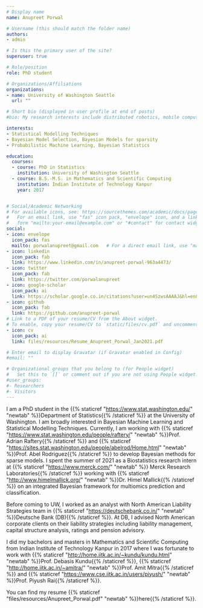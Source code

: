 ```yaml
---
# Display name
name: Anupreet Porwal

# Username (this should match the folder name)
authors:
- admin

# Is this the primary user of the site?
superuser: true

# Role/position
role: PhD student

# Organizations/Affiliations
organizations:
- name: University of Washington Seattle
  url: ""

# Short bio (displayed in user profile at end of posts)
#bio: My research interests include distributed robotics, mobile computing and programmable matter.

interests:
- Statistical Modelling Techniques
- Bayesian Model Selection, Bayesian Models for sparsity
- Probabilistic Machine Learning, Bayesian Statistics

education:
  courses:
  - course: PhD in Statistics
    institution: University of Washington Seattle
  - course: B.S.-M.S. in Mathematics and Scientific Computing
    institution: Indian Institute of Technology Kanpur
    year: 2017


# Social/Academic Networking
# For available icons, see: https://sourcethemes.com/academic/docs/page-builder/#icons
#   For an email link, use "fas" icon pack, "envelope" icon, and a link in the
#   form "mailto:your-email@example.com" or "#contact" for contact widget.
social:
- icon: envelope
  icon_pack: fas
  mailto: porwalanupreet@gmail.com   # For a direct email link, use "mailto:test@example.org".
- icon: linkedin
  icon_pack: fab
  link: https://www.linkedin.com/in/anupreet-porwal-963a4473/
- icon: twitter
  icon_pack: fab
  link: https://twitter.com/porwalanupreet
- icon: google-scholar
  icon_pack: ai
  link: https://scholar.google.co.in/citations?user=un4SzwsAAAAJ&hl=en&oi=ao
- icon: github
  icon_pack: fab
  link: https://github.com/anupreet-porwal
# Link to a PDF of your resume/CV from the About widget.
# To enable, copy your resume/CV to `static/files/cv.pdf` and uncomment the lines below.
- icon: cv
  icon_pack: ai
  link: files/resources/Resume_Anupreet_Porwal_Jan2021.pdf

# Enter email to display Gravatar (if Gravatar enabled in Config)
#email: ""

# Organizational groups that you belong to (for People widget)
#   Set this to `[]` or comment out if you are not using People widget.
#user_groups:
#- Researchers
#- Visitors
---
```


I am a PhD student in the {{% staticref "https://www.stat.washington.edu/" "newtab" %}}Department of Statistics{{% /staticref %}} at the University of Washington. I am broadly interested in Bayesian Machine Learning and Statistical Modelling Techniques. Currently, I am working with {{% staticref "https://www.stat.washington.edu/people/raftery/" "newtab" %}}Prof. Adrian Raftery{{% /staticref %}} and {{% staticref "https://sites.stat.washington.edu/people/abelrod/Home.html" "newtab" %}}Prof. Abel Rodriguez{{% /staticref %}} to develop Bayesian methods for sparse models. I spent the summer of 2021 as a Biostatistics research intern at {{% staticref "https://www.merck.com/" "newtab" %}} Merck Research Laboratories{{% /staticref %}} working with {{% staticref "http://www.himelmallick.org/" "newtab" %}}Dr. Himel Mallick{{% /staticref %}} on an integrated Bayesian framework for multiomics prediction and classification. 

Before coming to UW, I worked as an analyst with North American Liability Strategies team in {{% staticref "https://deutschebank.co.in/" "newtab" %}}Deutsche Bank (DB){{% /staticref %}}. At DB, I advised North American corporate clients on their liability strategies including liability management, capital structure analysis, ratings and pension advisory.

I did my bachelors and masters in Mathematics and Scientific Computing from Indian Institute of Technology Kanpur in 2017 where I was fortunate to work with {{% staticref "http://home.iitk.ac.in/~kundu/kundu.html" "newtab" %}}Prof. Debasis Kundu{{% /staticref %}}, {{% staticref "http://home.iitk.ac.in/~amitra/" "newtab" %}}Prof. Amit Mitra{{% /staticref %}} and {{% staticref "https://www.cse.iitk.ac.in/users/piyush/" "newtab" %}}Prof. Piyush Rai{{% /staticref %}}. 

You can find my resume {{% staticref "files/resources/Anupreet_Porwal.pdf" "newtab" %}}here{{% /staticref %}}.

